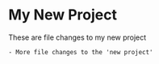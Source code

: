 # My New Project

These are file changes to my new project

	- More file changes to the 'new project'
